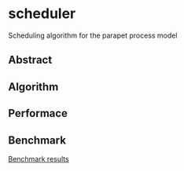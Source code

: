 # scheduler
Scheduling algorithm for the parapet process model

## Abstract

## Algorithm

## Performace

## Benchmark

[Benchmark results](reports/report.md)

